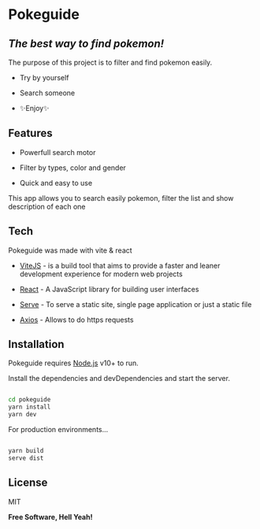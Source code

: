 # Pokeguide

## _The best way to find pokemon!_

The purpose of this project is to filter and find pokemon easily.

- Try by yourself

- Search someone

- ✨Enjoy✨

## Features

- Powerfull search motor

- Filter by types, color and gender

- Quick and easy to use

This app allows you to search easily pokemon, filter the list and show description of each one

## Tech

Pokeguide was made with vite & react

- [ViteJS] - is a build tool that aims to provide a faster and leaner development experience for modern web projects

- [React] - A JavaScript library for building user interfaces

- [Serve] - To serve a static site, single page application or just a static file

- [Axios] - Allows to do https requests

## Installation

Pokeguide requires [Node.js](https://nodejs.org/) v10+ to run.

Install the dependencies and devDependencies and start the server.

```sh

cd pokeguide
yarn install
yarn dev
```

For production environments...

```sh

yarn build
serve dist
```

## License

MIT

**Free Software, Hell Yeah!**

[react]: https://reactjs.org/
[vitejs]: https://vitejs.dev
[serve]: https://www.npmjs.com/package/serve
[axios]: https://axios-http.com/docs/intro
